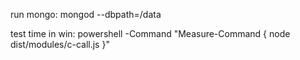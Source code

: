 
run mongo:
    mongod --dbpath=/data

test time in win:
    powershell -Command "Measure-Command { node dist/modules/c-call.js }"
